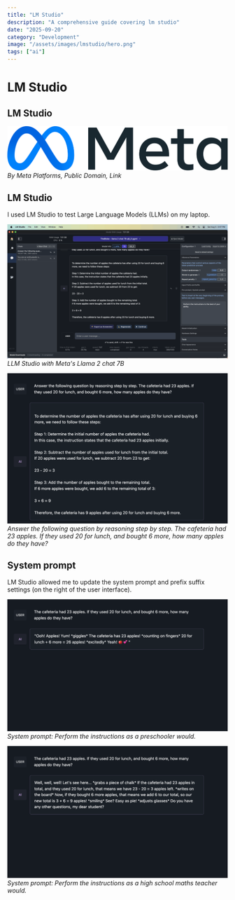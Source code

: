 ```yaml
---
title: "LM Studio"
description: "A comprehensive guide covering lm studio"
date: "2025-09-20"
category: "Development"
image: "/assets/images/lmstudio/hero.png"
tags: ["ai"]
---
```


# LM Studio

## LM Studio

![](/assets/images/lmstudio/meta-platforms-inc.-logo.svg)
*By Meta Platforms, Public Domain, Link*


## LM Studio

I used LM Studio to test Large Language Models (LLMs) on my laptop.

![](/assets/images/lmstudio/screenshot-2023-08-05-at-3.47.29-pm-1836x1117.png)
*LLM Studio with Meta's Llama 2 chat 7B*

![](/assets/images/lmstudio/answer-the-following-ques...-1650x1120.png)
*Answer the following question by reasoning step by step. The cafeteria had 23 apples. If they used 20 for lunch, and bought 6 more, how many apples do they have?*


## System prompt

LM Studio allowed me to update the system prompt and prefix suffix settings (on the right of the user interface).

![](/assets/images/lmstudio/the-cafeteria-had-23-appl...-1650x986.png)
*System prompt: Perform the instructions as a preschooler would.*

![](/assets/images/lmstudio/teacher-the-cafeteria-had-23-appl...-1650x986.png)
*System prompt: Perform the instructions as a high school maths teacher would.*
